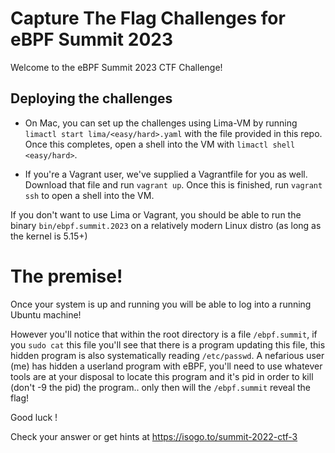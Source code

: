 # Capture The Flag Challenges for eBPF Summit 2023

Welcome to the eBPF Summit 2023 CTF Challenge!

## Deploying the challenges

* On Mac, you can set up the challenges using Lima-VM by running `limactl start
  lima/<easy/hard>.yaml` with the file provided in this repo. Once this completes, open a shell into the VM with `limactl
  shell <easy/hard>`.

* If you're a Vagrant user, we've supplied a Vagrantfile for you as well. Download that file and run
  `vagrant up`. Once this is finished, run `vagrant ssh` to open a shell into
  the VM.

If you don't want to use Lima or Vagrant, you should be able to run the binary `bin/ebpf.summit.2023` on a relatively modern Linux distro (as long as the kernel is 5.15+)

# The premise!

Once your system is up and running you will be able to log into a running Ubuntu machine!

However you'll notice that within the root directory is a file `/ebpf.summit`, if you `sudo cat` this file you'll see that there is a program updating this file, this hidden program is also systematically reading `/etc/passwd`. A nefarious user (me) has hidden a userland program with eBPF, you'll need to use whatever tools are at your disposal to locate this program and it's pid in 
order to kill (don't -9 the pid) the program.. only then will the `/ebpf.summit` reveal the flag!

Good luck !

Check your answer or get hints at https://isogo.to/summit-2022-ctf-3 

